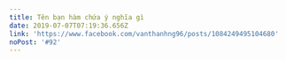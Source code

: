 ```yaml
---
title: Tên bạn hàm chứa ý nghĩa gì
date: 2019-07-07T07:19:36.656Z
link: 'https://www.facebook.com/vanthanhng96/posts/1084249495104680'
noPost: '#92'
---
```


